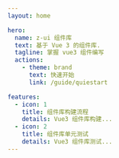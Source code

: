 ```yaml
---
layout: home

hero:
  name: z-ui 组件库
  text: 基于 Vue 3 的组件库.
  tagline: 掌握 vue3 组件编写
  actions:
    - theme: brand
      text: 快速开始
      link: /guide/quiestart

features:
  - icon: 1
    title: 组件库构建流程
    details: Vue3 组件库构建...
  - icon: 2
    title: 组件库单元测试
    details: Vue3 组件库测试...
---
```

